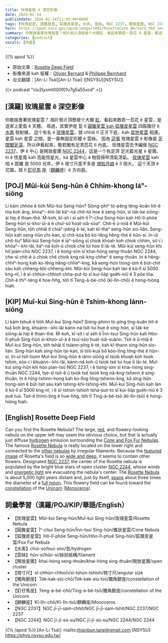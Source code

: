 ```yaml
---
title: 玫瑰星雲 ê 深空影像
date: 2024-02-14
publishdate: 2024-02-14T11:45:00+0800
tags: [玫瑰星雲, 圓錐星雲, 狐狸皮星雲, 水素, 雲絲, NGC 2237, 開放星團, NGC 2244, 獨角獸座, 釘仔馬座, 麒麟座, 視寸尺]
hero: https://apod.nasa.gov/apod/image/2402/RosetteCone_Bernard_960_annotated.jpg
summary: 你敢揣會著玫瑰星雲？相片倒爿頂懸彼个大閣紅、看起來敢若一蕊花 ê 星雲，是逐家上愛翕 ê 天體。
categories: [podcast]
vocals: [阿錕]
---
```


{{% apod %}}

- 原始文章：[Rosette Deep Field](https://apod.nasa.gov/apod/ap240214.html)
- 影像來源 kah 版權：[Olivier Bernard](https://www.astrobin.com/users/Oliverglobetrotter/) & [Philippe Bernhard](https://www.astrobin.com/users/Philippe.BERNHARD/)
- 台文翻譯：[An-Li Tsai][An-Li Tsai] ([NSYSU][NSYSU])

{{< podcast "clu2lyxmt000f01v7g5a55xcd" >}}

## [漢羅] 玫瑰星雲 ê 深空影像
你敢揣會著玫瑰星雲？
相片倒爿頂懸彼个大閣 [紅][red]、看起來敢若一蕊花 ê 星雲，是逐家上愛翕 ê 天體。
毋過，其實伊是 踅 tī [圓錐星雲 kah 狐狸皮星雲][Cone and Fox Fur Nebulas] 四箍圍仔 ê [水素][hydrogen] 發射線。
這个有名 ê [玫瑰星雲][Rosette Nebula 1]，就 chhāi tī 正爿下底，kah [其他星雲][other nebulas] 相連。
星雲 kah 星雲 之間，是一寡無固定形體 ê 雲絲。
因為 [這張][featured image] 玫瑰星雲 ê 影像是 [足闊閣足深][wide and deep]，所以伊看起來，敢若閣有足濟蕊花 tī 內底。
玫瑰星雲去予編做 [NGC 2237][NGC 2237]，伊 ê 中心 是開放星團 [NGC 2244][NGC 2244]，這是一个有足濟 足光藍光星 ê 星團。
In ê 恆星風 kah 高能恆星光，kā 星雲中心 ê 物質掃甲清氣清氣。
[玫瑰星雲][Rosette Nebula 2] kah 咱 ê 距離 是 5000 光年，伊 ê 視寸尺差不多是 [規粒月娘][full moon] ê 3 倍大。
這个天頂 ê 花園，就 tī [釘仔馬][Unicorn] [座][constellation]（[麒麟座][Monoceros]）ê 方向遐。

## [POJ] Mûi-kùi Seng-hûn ê Chhim-khong Iáⁿ-siōng
Lí kám chhōe ē tio̍h Mûi-kùi Seng-hûn?
Siòng-phìⁿ tò-pêng téng-koân hit-ê tōa koh âng, khòaⁿ--khí-lâi káⁿ-ná chi̍t-lúi hoe ê seng-hûn, sī ta̍k-ke siōng-ài hip ê thian-thé.
M̄-koh, kî-si̍t i sī se̍h tī Îⁿ-chui Seng-hûn kah Hô͘-lî-phôe Seng-hûn sì-kho͘-ûi-á ê chúi-sò͘ hoat-siā-sòaⁿ.
Chit-ê ū-miâ ê Mûi-kùi Seng-hûn, to̍h chhāi tī chiàⁿ-pêng ē-té, kah kî-thaⁿ seng-hûn sio-liân.
Seng-hûn kah seng-hûn chi-kan, sī chi̍t-kóa bô kò͘-tēng hêng-thé ê hûn-si.
In-ūi chit-tiuⁿ Mûi-kùi Seng-hûn ê iáⁿ-siōng sī chiok khoah koh chiok chhim, só͘-í i khòaⁿ--khí-lâi, káⁿ-ná koh-ū chiok chē lúi hoe tī lāi-té.
Mûi-kùi seng-hûn khì hō͘ pian-chò NGC 2237, i ê tiong-sim sī khai-hòng seng-thoân NGC 2244, che-sī chi̍t-ê ū chiok chē chiok kng nâ-kng-chheⁿ ê seng-thoân.
In ê hêng-chhiⁿ-hong kah ko-lêng hêng-chheⁿ-kng, kā seng-hûn tiong-sim ê bu̍t-chit sàu kah chheng-khì-chheng-khì.
Mûi-kùi Seng-hûn kah lán ê kū-lî sī 5000 kng-nî, i ê sī-chhùn-chhioh chha-put-to sī kui-lia̍p goe̍h-niû ê 3 pōe tōa.
Chit-ê thiⁿ-téng ê hoe-hn̂g, to̍h tī Teng-á-bé-chō (kî-lîn-chō) ê hong-hiòng hiah.

## [KIP] Muî-kuì Sing-hûn ê Tshim-khong Iánn-siōng
Lí kám tshuē ē tio̍h Muî-kuì Sing-hûn?
Siòng-phìnn tò-pîng tíng-kuân hit-ê tuā koh âng, khuànn--khí-lâi kánn-ná tsi̍t-luí hue ê sing-hûn, sī ta̍k-ke siōng-ài hip ê thian-thé.
M̄-koh, kî-si̍t i sī se̍h tī Înn-tsui Sing-hûn kah Hôo-lî-phuê Sing-hûn sì-khoo-uî-á ê tsuí-sòo huat-siā-suànn.
Tsit-ê ū-miâ ê Muî-kuì Sing-hûn, to̍h tshāi tī tsiànn-pîng ē-té, kah kî-thann sing-hûn sio-liân.
Sing-hûn kah sing-hûn tsi-kan, sī tsi̍t-kuá bô kòo-tīng hîng-thé ê hûn-si.
In-uī tsit-tiunn Muî-kuì Sing-hûn ê iánn-siōng sī tsiok khuah koh tsiok tshim, sóo-í i khuànn--khí-lâi, kánn-ná koh-ū tsiok tsē luí hue tī lāi-té.
Muî-kuì sing-hûn khì hōo pian-tsò NGC 2237, i ê tiong-sim sī khai-hòng sing-thuân NGC 2244, tse-sī tsi̍t-ê ū tsiok tsē tsiok kng nâ-kng-tshenn ê sing-thuân.
In ê hîng-tshinn-hong kah ko-lîng hîng-tshenn-kng, kā sing-hûn tiong-sim ê bu̍t-tsit sàu kah tshing-khì-tshing-khì.
Muî-kuì Sing-hûn kah lán ê kū-lî sī 5000 kng-nî, i ê sī-tshùn-tshioh tsha-put-to sī kui-lia̍p gue̍h-niû ê 3 puē tuā.
Tsit-ê thinn-tíng ê hue-hn̂g, to̍h tī Ting-á-bé-tsō (kî-lîn-tsō) ê hong-hiòng hiah.

## [English] Rosette Deep Field
Can you find the Rosette Nebula?
The large, [red][red], and flowery-looking nebula on the upper left may seem the obvious choice, but that is actually just diffuse [hydrogen][hydrogen] emission surrounding the [Cone and Fox Fur Nebulas][Cone and Fox Fur Nebulas].
The famous [Rosette Nebula][Rosette Nebula 1] is really located on the lower right and connected to the [other nebulas][other nebulas] by irregular filaments.
Because the [featured image][featured image] of Rosetta's field is so [wide and deep][wide and deep], it seems to contain other flowers.
Designated [NGC 2237][NGC 2237], the center of the Rosette nebula is populated by the bright blue stars of open cluster [NGC 2244][NGC 2244], whose winds and [energetic light][energetic light] are evacuating the nebula's center.
The [Rosette Nebula][Rosette Nebula 2] is about 5,000 light years distant and, just by itself, [spans][spans] about three times the diameter of a [full moon][full moon].
This flowery field can be found toward the [constellation][constellation] of the [Unicorn][Unicorn] ([Monoceros][Monoceros]).

## 詞彙學習（漢羅/POJ/KIP/華語/English）
- 【玫瑰星雲】Mûi-kùi Seng-hûn/Muî-kuì Sing-hûn/玫瑰星雲/Rosette Nebula
- 【圓錐星雲】Îⁿ-chui Seng-hûn/Înn-tsui Sing-hûn/錐狀星雲/Cone Nebula
- 【狐狸皮星雲】Hô͘-lî-phôe Seng-hûn/Hôo-lî-phuê Sing-hûn/狐狸皮星雲/Fox Fur Nebula
- 【水素】chúi-sò͘/tsuí-sòo/氫/hydrogen
- 【雲絲】hûn-si/hûn-si/絲狀結構/filament
- 【開放星團】khai-hòng seng-thoân/khai-hòng sing-thuân/開放星團/open cluster
- 【視寸尺】sī-chhùn-chhioh/sī-tshùn-tshioh/視寸尺/angular size
- 【獨角獸座】To̍k-kak-siù-chō/To̍k-kak-siù-tsō/獨角獸座/constellation of the Unicorn
- 【釘仔馬座】Teng-á-bé-chō/Ting-á-bé-tsō/獨角獸座/constellation of the Unicorn
- 【麒麟座】Kî-lîn-chō/Kî-lîn-tsō/麒麟座/Monoceros
- 【NGC 2237】NGC jī-jī-sam-chhit/NGC jī-jī-sam-tshit/NGC 2237/NGC 2237
- 【NGC 2244】NGC jī-jī-sù-sù/NGC jī-jī-sù-sù/NGC 2244/NGC 2244

{{% /apod %}}
[An-Li Tsai]: mailto:thianbun.taigi@gmail.com
[NSYSU]: https://phys.nsysu.edu.tw/

[copyright]: https://apod.nasa.gov/apod/fap/lib/about_apod.html#srapply
[License]: https://creativecommons.org/licenses/by/3.0/

[red]:https://apod.nasa.gov/apod/ap240209.html
[hydrogen]:https://spinoff.nasa.gov/Spinoff2016/ps_5.html
[Cone and Fox Fur Nebulas]:https://apod.nasa.gov/apod/ap190416.html
[Rosette Nebula 1]:https://apod.nasa.gov/apod/ap210214.html
[other nebulas]:https://science.nasa.gov/mission/hubble/multimedia/name-that-nebula/
[featured image]:https://www.astrobin.com/ei16px/
[wide and deep]:https://apod.nasa.gov/apod/ap240123.html
[NGC 2237]:https://apod.nasa.gov/apod/ap960214.html
[NGC 2244]:https://apod.nasa.gov/apod/ap210221.html
[energetic light]:https://science.nasa.gov/ems/10_ultravioletwaves/
[Rosette Nebula 2]:https://en.wikipedia.org/wiki/Rosette_Nebula
[spans]:https://media.istockphoto.com/id/1170788665/photo/jumping-cat.jpg?s=612x612&w=0&k=20&c=ZvO4j-SI87tsFolx95wXRSr1JTRIz74ONyotWGSi5Ww=
[full moon]:https://apod.nasa.gov/apod/ap220612.html
[constellation]:https://spaceplace.nasa.gov/constellations/
[Unicorn]:https://en.wikipedia.org/wiki/Unicorn
[Monoceros]:https://en.wikipedia.org/wiki/Monoceros
